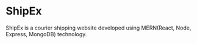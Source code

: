 # ShipEx
ShipEx is a courier shipping website developed using MERN(React, Node, Express, MongoDB) technology.
